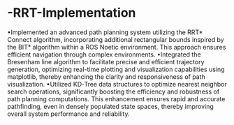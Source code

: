 # -RRT-Implementation
•Implemented an advanced path planning system utilizing the RRT* Connect algorithm, incorporating additional rectangular bounds inspired by the BIT* algorithm within a ROS Noetic environment. This approach ensures efficient navigation through complex environments.
•Integrated the Bresenham line algorithm to facilitate precise and efficient trajectory generation, optimizing real-time plotting and visualization capabilities using matplotlib, thereby enhancing the clarity and responsiveness of path visualization.
•Utilized KD-Tree data structures to optimize nearest neighbor search operations, significantly boosting the efficiency and robustness of path planning computations. This enhancement ensures rapid and accurate pathfinding, even in densely populated state spaces, thereby improving overall system performance and reliability.

